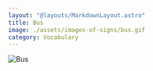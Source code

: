 ```yaml
---
layout: "@layouts/MarkdownLayout.astro"
title: Bus
image: ./assets/images-of-signs/bus.gif
category: Vocabulary
---
```


![Bus](@signs/bus.gif)

